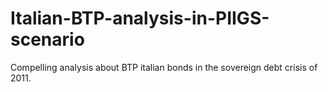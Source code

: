 # Italian-BTP-analysis-in-PIIGS-scenario
Compelling analysis about BTP italian bonds in the sovereign debt crisis of 2011.
